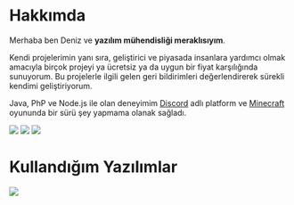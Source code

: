 # Hakkımda
Merhaba ben Deniz ve **yazılım mühendisliği meraklısıyım**.

Kendi projelerimin yanı sıra, geliştirici ve piyasada insanlara yardımcı olmak amacıyla birçok projeyi ya ücretsiz ya da uygun bir fiyat karşılığında sunuyorum. Bu projelerle ilgili gelen geri bildirimleri değerlendirerek sürekli kendimi geliştiriyorum.

Java, PhP ve Node.js ile olan deneyimim [Discord](https://discord.com/) adlı platform ve [Minecraft](https://minecraft.net/) oyununda bir sürü şey yapmama olanak sağladı.

[![](https://skillicons.dev/icons?i=instagram)](https://www.instagram.com/sheduxdev/)
[![](https://skillicons.dev/icons?i=twitter)](https://twitter.com/sheduxdev)
[![](https://skillicons.dev/icons?i=discord)](https://discord.com/users/458172960675594251)

# Kullandığım Yazılımlar
![](https://skillicons.dev/icons?i=js,java,php,mysql,css,html,tailwind,firebase,bootstrap,dotnet,electron,express,vscode,figma,git,gradle,maven,idea&perline=9)
<br />
